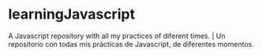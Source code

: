 # learningJavascript

A Javascript repository with all my practices of diferent times. | Un repositorio con todas mis prácticas de Javascript, de diferentes momentos.
